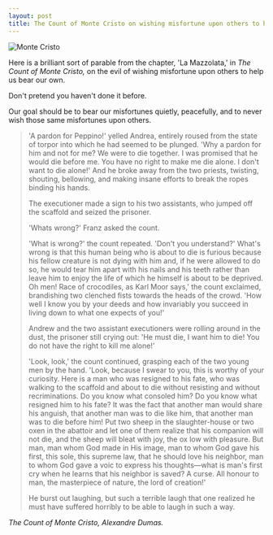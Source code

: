 ```yaml
---
layout: post
title: The Count of Monte Cristo on wishing misfortune upon others to help us bear our own
---
```


![Monte Cristo](/commonplace/assets/images/monte-cristo.jpg)

Here is a brilliant sort of parable from the chapter, 'La Mazzolata,' in *The Count of Monte Cristo,* on the evil of wishing misfortune upon others to help us bear our own. 

Don't pretend you haven't done it before. 

Our goal should be to bear our misfortunes quietly, peacefully, and to never wish those same misfortunes upon others.

<blockquote><p>'A pardon for Peppino!' yelled Andrea, entirely roused from the state of torpor into which he had seemed to be plunged. 'Why a pardon for him and not for me? We were to die together. I was promised that he would die before me. You have no right to make me die alone. I don't want to die alone!' And he broke away from the two priests, twisting, shouting, bellowing, and making insane efforts to break the ropes binding his hands.</p>

<p>The executioner made a sign to his two assistants, who jumped off the scaffold and seized the prisoner.</p>

<p>'Whats wrong?' Franz asked the count.</p>

<p>'What is wrong?' the count repeated. 'Don't you understand?' What's wrong is that this human being who is about to die is furious because his fellow creature is not dying with him and, if he were allowed to do so, he would tear him apart with his nails and his teeth rather than leave him to enjoy the life of which he himself is about to be deprived. Oh men! Race of crocodiles, as Karl Moor says,' the count exclaimed, brandishing two clenched fists towards the heads of the crowd. 'How well I know you by your deeds and how invariably you succeed in living down to what one expects of you!'</p>

<p>Andrew and the two assistant executioners were rolling around in the dust, the prisoner still crying out: 'He must die, I want him to die! You do not have the right to kill me alone!'</p>

<p>'Look, look,' the count continued, grasping each of the two young men by the hand. 'Look, because I swear to you, this is worthy of your curiosity. Here is a man who was resigned to his fate, who was walking to the scaffold and about to die without resisting and without recriminations. Do you know what consoled him? Do you know what resigned him to his fate? It was the fact that another man would share his anguish, that another man was to die like him, that another man was to die before him! Put two sheep in the slaughter-house or two oxen in the abattoir and let one of them realize that his companion will not die, and the sheep will bleat with joy, the ox low with pleasure. But man, man whom God made in His image, man to whom God gave his first, this sole, this supreme law, that he should love his neighbor, man to whom God gave a voic to express his thoughts—what is man's first cry when he learns that his neighbor is saved? A curse. All honour to man, the masterpiece of nature, the lord of creation!'</p>

<p>He burst out laughing, but such a terrible laugh that one realized he must have suffered horribly to be able to laugh in such a way.</p></blockquote>

<cite>The Count of Monte Cristo, Alexandre Dumas.</cite>
